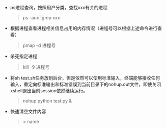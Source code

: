 * ps进程查询，按照用户分类，查找xxx有关的进程

  > ps -aux |grep xxx

* 根据进程查看进程相关信息占用的内存情况（进程号可以根据上述命令进行查看）

  > pmap -d 进程号

* 杀死指定进程

  > kill -9 进程号

* 将sh test.sh任务放到后台，但是依然可以使用标准输入，终端能够接收任何输入，重定向标准输出和标准错误到当前目录下的nohup.out文件，即使关闭xshell退出当前session依然继续运行。

  > nohup python test.py & 

* 快速清空文件内容

  > &gt; name

